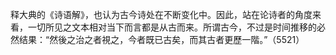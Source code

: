 释大典的《诗语解》，也认为古今诗处在不断变化中。因此，站在论诗者的角度来看，一切所见之文本相对当下而言都是从古而来。所谓古今，不过是时间推移的必然结果：“然後之治之者視之，今者既已古矣，而其古者更歷一階。”（5521）

